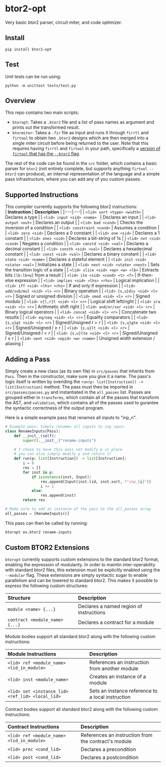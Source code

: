 # btor2-opt
Very basic btor2 parser, circuit miter, and code optimizer.

## Install  
```
pip install btor2-opt
```

## Test 
Unit tests can be run using: 
```
python -m unittest tests/test.py
```

## Overview
This repo contains two main scripts:
  - `btoropt`: Takes a `.btor2` file and a list of pass names as argument and prints out the transformed result.
  - `btormiter`: Takes a `.fir` file as input and runs it through `firrtl` and `firtool` to obtain two `.btor2` designs which are then merged into a single miter circuit before being returned to the user. Note that this requires having `firrtl` and `firtool` in your path, specifically a [version of `firtool` that has the `--btor2` flag](https://github.com/llvm/circt/pull/6947).

The rest of the code can be found in the `src` folder, which contains a basic parser for `btor2` (not entirely complete, but supports anything `firtool --btor2` can produce), an internal representation of the language and a simple pass infrastructure, where you can add any of you custom passes.  

## Supported Instructions  
This compiler currently supports the following btor2 instructions:  
| **Instruction** | **Description** |
|:---|:---|
| `<lid> sort <type> <width>` | Declares a type |
| `<lid> input <sid> <name> ` | Declares an input |
| `<lid> output <out>` | Declares an output |
| `<lid> bad <cond>` | Checks the inversion of a condition |
| `<lid> constraint <cond>` | Assumes a condition |
| `<lid> zero <sid>` | Declares a 0 constant |
| `<lid> one <sid>` | Declares a 1 constant |
| `<lid> ones <sid>` | Declares a bit-string of 1s |
| `<lid> not <sid> <cond>` | Negates a condition |
| `<lid> constd <sid> <val>` | Declares a decimal constant |
| `<lid> consth <sid> <val>` | Declares a hexadecimal constant |
| `<lid> const <sid> <val>` | Declares a binary constant |
| `<lid> state <sid> <name>` | Declares a stateful element |
| `<lid> init <sid> <state> <val>` | Initializes a state |
| `<lid> next <sid> <state> <next>` | Sets the transition logic of a state |
| `<lid> slice <sid> <op> <w> <lb>` | Extracts bits `[lb:lb+w]` from a result |
| `<lid> ite <sid> <cond> <t> <f>` | If-then-else expression |
| `<lid> implies <sid> <lhs> <rhs>` | Logical implication |
| `<lid> iff <sid> <lhs> <rhs>` | If and only if expression |
| `<lid> add/sub/mul <sid> <l> <r>` | Binary operation |
| `<lid> {s,u}div <sid> <l> <r>` | Signed or unsigned division |
| `<lid> smod <sid> <l> <r>` | Signed modulo |
| `<lid> s{l,r}l <sid> <l> <r>` | Logical shift left/right |
| `<lid> sra <sid> <l> <r>` | Arithmetic shift right |
| `<lid> and/or/xor <sid> <l> <r>` | Binary logical operators |
| `<lid> concat <sid> <l> <r>` | Concatenate two results |
| `<lid> eq/neq <sid> <l> <r>` | Equality comparators |
| `<lid> {s,u}gt <sid> <l> <r>` | Signed/Unsigned *l* \> *r* |
| `<lid> {s,u}gte <sid> <l> <r>` | Signed/Unsigned *l* ≥ *r* |
| `<lid> {s,u}lt <sid> <l> <r>` | Signed/Unsigned *l* \< *r* |
| `<lid> {s,u}lte <sid> <l> <r>` | Signed/Unsigned *l* ≤ *r* |
| `<lid> uext <sid> <opid> <w> <name>` | Unsigned width extension / aliasing |


## Adding a Pass
Simply create a new class (as its own file) in `src/passes` that inherits from `Pass`. Then in the constructor, make sure you give it a name. The pass's logic itself is written by overiding the `run(p: list[Instruction]) -> list[Instruction]` method. The pass must then be imported in `src/passes/passes.py` and instantiated in the `all_passes` list. Passes are grouped either in `transforms`, which contain all of the passes that transform the AST, and `validation`, which contains all of the passes used to gurantee the syntactic correctness of the output program.

Here is a simple example pass that renames all inputs to "inp_n".
```python
# Example pass: Simply renames all inputs to inp_<pos>
class RenameInputs(Pass):
    def __init__(self):
        super().__init__("rename-inputs")

    # I chose to have this pass not modify p in place
    # you can also simply modify p and return it
    def run(p: list[Instruction]) -> list[Instruction]:
        i = 0
        res = []
        for inst in p:
            if isinstance(inst, Input):
                res.append(Input(inst.lid, inst.sort, f"inp_{i}"))
                i += 1
            else:
                res.append(inst)
        return res

# Make sure to add an instance of the pass to the all_passes array
all_passes = [RenameInputs()]
```
This pass can then be called by running:
```sh
btoropt ex.btor2 rename-inputs
```
## Custom BTOR2 Extensions  
`btoropt` currently supports custom extensions to the standard btor2 format, enabling the expression of modularity.
In order to maintin inter-operability with standard btor2 files, this extension must be explicitly enabled using the `--modular` flag.
These extensions are simply syntactic sugar to enable parallelism and can be lowered to standard btor2.
This makes it possible to express the following custom structures: 

| **Structure** | **Description** |
|:---|:---|
| `module <name> {...}` | Declares a named region of instructions |
| `contract <module_name> {...} ` | Declares a contract for a module |

Module bodies support all standard btor2 along with the following custom instructions:

| **Module Instructions** | **Description** |
|:---|:---|
| `<lid> ref <module_name> <lid_in_module>` | References an instruction from another module |
| `<lid> inst <module_name>` | Creates an instance of a module |
| `<lid> set <instance_lid> <ref_lid> <local_lid>` | Sets an instance reference to a local instruction |

Contract bodies support all standard btor2 along with the following custom instructions:

| **Contract Instructions** | **Description** |
|:---|:---|
| `<lid> ref <module_name> <lid_in_module>` | References an instruction from the contract's module |
| `<lid> prec <cond_lid>` | Declares a precondition |
| `<lid> post <cond_lid>` | Declares a postcondition |

